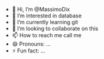 - 👋 Hi, I’m @MassimoDix
- 👀 I’m interested in database
- 🌱 I’m currently learning git
- 💞️ I’m looking to collaborate on this
- 📫 How to reach me call me
- 😄 Pronouns: ...
- ⚡ Fun fact: ...

<!---
MassimoDix/MassimoDix is a ✨ special ✨ repository because its `README.md` (this file) appears on your GitHub profile.
You can click the Preview link to take a look at your changes.
--->
